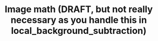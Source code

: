 ---
title:  Image math (DRAFT, but not really necessary as you handle this in local_background_subtraction)
layout: module
---